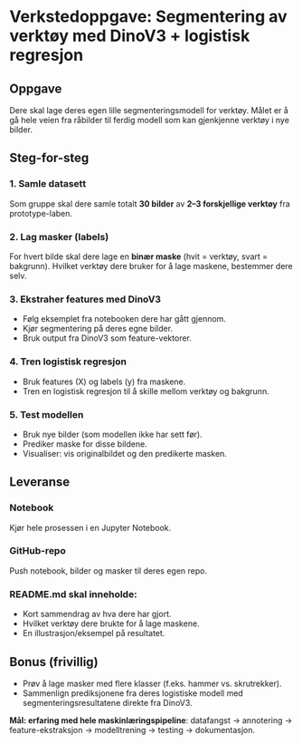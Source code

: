# Verkstedoppgave: Segmentering av verktøy med DinoV3 + logistisk regresjon

## Oppgave

Dere skal lage deres egen lille segmenteringsmodell for verktøy. Målet er å gå hele veien fra råbilder til ferdig modell som kan gjenkjenne verktøy i nye bilder.

## Steg-for-steg

### 1. Samle datasett

Som gruppe skal dere samle totalt **30 bilder** av **2–3 forskjellige verktøy** fra prototype-laben.


### 2. Lag masker (labels)

For hvert bilde skal dere lage en **binær maske** (hvit = verktøy, svart = bakgrunn). Hvilket verktøy dere bruker for å lage maskene, bestemmer dere selv.

### 3. Ekstraher features med DinoV3

- Følg eksemplet fra notebooken dere har gått gjennom.
- Kjør segmentering på deres egne bilder.
- Bruk output fra DinoV3 som feature-vektorer.

### 4. Tren logistisk regresjon

- Bruk features (X) og labels (y) fra maskene.
- Tren en logistisk regresjon til å skille mellom verktøy og bakgrunn.

### 5. Test modellen

- Bruk nye bilder (som modellen ikke har sett før).
- Prediker maske for disse bildene.
- Visualiser: vis originalbildet og den predikerte masken.

## Leveranse

### Notebook
Kjør hele prosessen i en Jupyter Notebook.

### GitHub-repo
Push notebook, bilder og masker til deres egen repo.

### README.md skal inneholde:
- Kort sammendrag av hva dere har gjort.
- Hvilket verktøy dere brukte for å lage maskene.
- En illustrasjon/eksempel på resultatet.

## Bonus (frivillig)

- Prøv å lage masker med flere klasser (f.eks. hammer vs. skrutrekker).
- Sammenlign prediksjonene fra deres logistiske modell med segmenteringsresultatene direkte fra DinoV3.

**Mål: erfaring med hele maskinlæringspipeline**: datafangst → annotering → feature-ekstraksjon → modelltrening → testing → dokumentasjon.